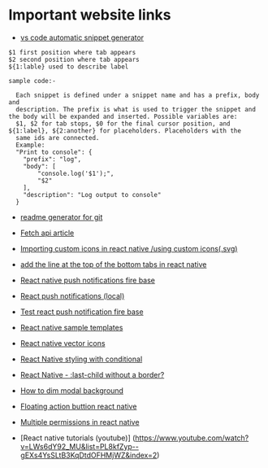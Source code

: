 
# Important website links



 
- [vs code automatic snippet generator](https://snippet-generator.app/?description=console+log&tabtrigger=cls&snippet=console.log%28%27%3E%3E%241%3C%3C%27%29&mode=vscode)
```
$1 first position where tab appears
$2 second position where tab appears
${1:lable} used to describe label

sample code:-

  Each snippet is defined under a snippet name and has a prefix, body and
  description. The prefix is what is used to trigger the snippet and the body will be expanded and inserted. Possible variables are:
  $1, $2 for tab stops, $0 for the final cursor position, and ${1:label}, ${2:another} for placeholders. Placeholders with the
  same ids are connected.
  Example:
  "Print to console": {
  	"prefix": "log",
  	"body": [
  		"console.log('$1');",
  		"$2"
  	],
  	"description": "Log output to console"
  }

```
 - [readme generator for git](https://github.com/matiassingers/awesome-readme)

- [Fetch api article](https://anil-pace.medium.com/fetching-response-from-api-in-react-using-fetch-api-and-axios-edc7ba8a3306)

- [Importing custom icons in react native /using custom icons(.svg)](https://stackoverflow.com/questions/61824681/importing-custom-icons-into-react-native-0-62)

- [ add the line at the top of the bottom tabs in react native](https://stackoverflow.com/questions/64384419/how-to-add-a-line-at-top-of-the-bottom-tab-when-the-current-tab-is-active-in-rea)
- [React native push notifications fire base](https://rnfirebase.io/messaging/usage)

- [React push notifications (local)](https://github.com/zo0r/react-native-push-notification)

- [Test react push notification fire base](https://testfcm.com/)

- [React native sample templates](https://www.bootdey.com/react-native-snippets)

- [React native vector icons](https://oblador.github.io/react-native-vector-icons/)

- [React Native styling with conditional](https://stackoverflow.com/questions/45478621/react-native-styling-with-conditional?rq=1)

- [React Native -  :last-child without a border?](https://stackoverflow.com/questions/37245481/react-native-css-last-child-without-a-border)

- [How to dim modal background](https://stackoverflow.com/questions/50055061/how-do-i-dim-background-when-modal-is-displayed-in-react-native)

- [Floating action buttion react native](https://stackoverflow.com/questions/33135256/floating-action-button-on-react-native)

- [Multiple permissions in react native](https://stackoverflow.com/questions/54819865/how-do-i-request-multiple-permissions-at-once-in-react-native)
- [React native tutorials (youtube)] (https://www.youtube.com/watch?v=LWs6dY92_MU&list=PL8kfZyp--gEXs4YsSLtB3KqDtdOFHMjWZ&index=2)

